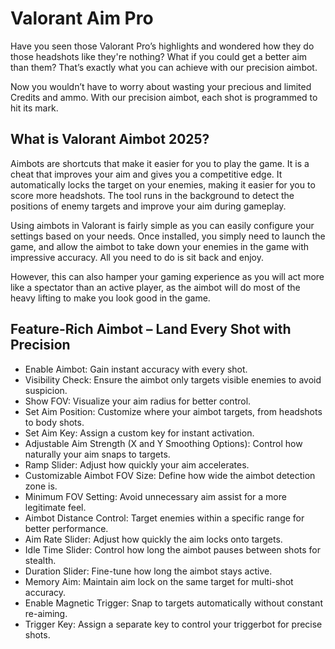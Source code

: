 # Valorant Aim Pro
Have you seen those Valorant Pro’s highlights and wondered how they do those headshots like they're nothing? What if you could get a better aim than them? That’s exactly what you can achieve with our precision aimbot.

Now you wouldn’t have to worry about wasting your precious and limited Credits and ammo. With our precision aimbot, each shot is programmed to hit its mark.



## What is Valorant Aimbot 2025?
Aimbots are shortcuts that make it easier for you to play the game. It is a cheat that improves your aim and gives you a competitive edge. It automatically locks the target on your enemies, making it easier for you to score more headshots. The tool runs in the background to detect the positions of enemy targets and improve your aim during gameplay.

Using aimbots in Valorant is fairly simple as you can easily configure your settings based on your needs. Once installed, you simply need to launch the game, and allow the aimbot to take down your enemies in the game with impressive accuracy. All you need to do is sit back and enjoy.

However, this can also hamper your gaming experience as you will act more like a spectator than an active player, as the aimbot will do most of the heavy lifting to make you look good in the game.
## Feature-Rich Aimbot – Land Every Shot with Precision
-  Enable Aimbot: Gain instant accuracy with every shot.
- Visibility Check: Ensure the aimbot only targets visible enemies to avoid suspicion.
-  Show FOV: Visualize your aim radius for better control.
-  Set Aim Position: Customize where your aimbot targets, from headshots to body shots.
-  Set Aim Key: Assign a custom key for instant activation.
-  Adjustable Aim Strength (X and Y Smoothing Options): Control how naturally your aim snaps to targets.
-  Ramp Slider: Adjust how quickly your aim accelerates.
-  Customizable Aimbot FOV Size: Define how wide the aimbot detection zone is.
-  Minimum FOV Setting: Avoid unnecessary aim assist for a more legitimate feel.
-  Aimbot Distance Control: Target enemies within a specific range for better performance.
-  Aim Rate Slider: Adjust how quickly the aim locks onto targets.
-  Idle Time Slider: Control how long the aimbot pauses between shots for stealth.
-  Duration Slider: Fine-tune how long the aimbot stays active.
-  Memory Aim: Maintain aim lock on the same target for multi-shot accuracy.
-  Enable Magnetic Trigger: Snap to targets automatically without constant re-aiming.
-  Trigger Key: Assign a separate key to control your triggerbot for precise shots.
